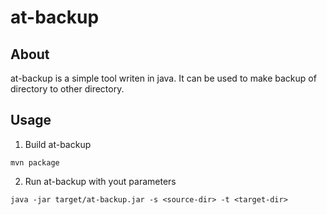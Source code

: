 # at-backup
## About
at-backup is a simple tool writen in java. It can be used to make backup of directory to other directory.
## Usage 
1. Build at-backup
```
mvn package
```
2. Run at-backup with yout parameters
```
java -jar target/at-backup.jar -s <source-dir> -t <target-dir>
```

